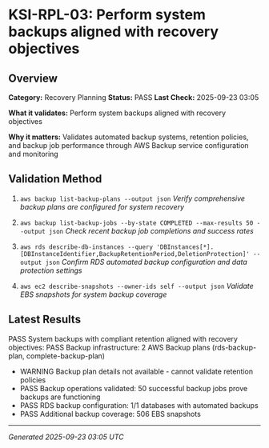 # KSI-RPL-03: Perform system backups aligned with recovery objectives

## Overview

**Category:** Recovery Planning
**Status:** PASS
**Last Check:** 2025-09-23 03:05

**What it validates:** Perform system backups aligned with recovery objectives

**Why it matters:** Validates automated backup systems, retention policies, and backup job performance through AWS Backup service configuration and monitoring

## Validation Method

1. `aws backup list-backup-plans --output json`
   *Verify comprehensive backup plans are configured for system recovery*

2. `aws backup list-backup-jobs --by-state COMPLETED --max-results 50 --output json`
   *Check recent backup job completions and success rates*

3. `aws rds describe-db-instances --query 'DBInstances[*].[DBInstanceIdentifier,BackupRetentionPeriod,DeletionProtection]' --output json`
   *Confirm RDS automated backup configuration and data protection settings*

4. `aws ec2 describe-snapshots --owner-ids self --output json`
   *Validate EBS snapshots for system backup coverage*

## Latest Results

PASS System backups with compliant retention aligned with recovery objectives: PASS Backup infrastructure: 2 AWS Backup plans (rds-backup-plan, complete-backup-plan)
- WARNING Backup plan details not available - cannot validate retention policies
- PASS Backup operations validated: 50 successful backup jobs prove backups are functioning
- PASS RDS backup configuration: 1/1 databases with automated backups
- PASS Additional backup coverage: 506 EBS snapshots

---
*Generated 2025-09-23 03:05 UTC*